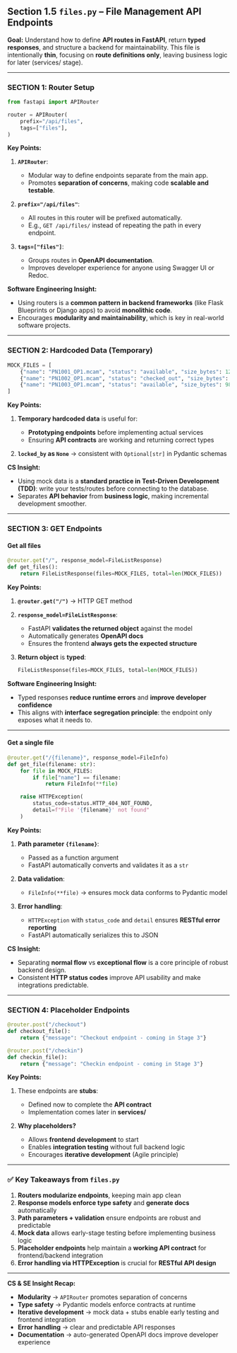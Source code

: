 ## **Section 1.5 `files.py` – File Management API Endpoints**

**Goal:**
Understand how to define **API routes in FastAPI**, return **typed responses**, and structure a backend for maintainability. This file is intentionally **thin**, focusing on **route definitions only**, leaving business logic for later (services/ stage).

---

### **SECTION 1: Router Setup**

```python
from fastapi import APIRouter

router = APIRouter(
    prefix="/api/files",
    tags=["files"],
)
```

**Key Points:**

1. **`APIRouter`**:

   - Modular way to define endpoints separate from the main app.
   - Promotes **separation of concerns**, making code **scalable and testable**.

2. **`prefix="/api/files"`**:

   - All routes in this router will be prefixed automatically.
   - E.g., `GET /api/files/` instead of repeating the path in every endpoint.

3. **`tags=["files"]`**:

   - Groups routes in **OpenAPI documentation**.
   - Improves developer experience for anyone using Swagger UI or Redoc.

**Software Engineering Insight:**

- Using routers is a **common pattern in backend frameworks** (like Flask Blueprints or Django apps) to avoid **monolithic code**.
- Encourages **modularity and maintainability**, which is key in real-world software projects.

---

### **SECTION 2: Hardcoded Data (Temporary)**

```python
MOCK_FILES = [
    {"name": "PN1001_OP1.mcam", "status": "available", "size_bytes": 1234567, "locked_by": None},
    {"name": "PN1002_OP1.mcam", "status": "checked_out", "size_bytes": 2345678, "locked_by": "john"},
    {"name": "PN1003_OP1.mcam", "status": "available", "size_bytes": 987654, "locked_by": None}
]
```

**Key Points:**

1. **Temporary hardcoded data** is useful for:

   - **Prototyping endpoints** before implementing actual services
   - Ensuring **API contracts** are working and returning correct types

2. **`locked_by` as `None`** → consistent with `Optional[str]` in Pydantic schemas

**CS Insight:**

- Using mock data is a **standard practice in Test-Driven Development (TDD)**: write your tests/routes before connecting to the database.
- Separates **API behavior** from **business logic**, making incremental development smoother.

---

### **SECTION 3: GET Endpoints**

#### **Get all files**

```python
@router.get("/", response_model=FileListResponse)
def get_files():
    return FileListResponse(files=MOCK_FILES, total=len(MOCK_FILES))
```

**Key Points:**

1. **`@router.get("/")`** → HTTP GET method

2. **`response_model=FileListResponse`**:

   - FastAPI **validates the returned object** against the model
   - Automatically generates **OpenAPI docs**
   - Ensures the frontend **always gets the expected structure**

3. **Return object** is **typed**:

   ```python
   FileListResponse(files=MOCK_FILES, total=len(MOCK_FILES))
   ```

**Software Engineering Insight:**

- Typed responses **reduce runtime errors** and **improve developer confidence**
- This aligns with **interface segregation principle**: the endpoint only exposes what it needs to.

---

#### **Get a single file**

```python
@router.get("/{filename}", response_model=FileInfo)
def get_file(filename: str):
    for file in MOCK_FILES:
        if file["name"] == filename:
            return FileInfo(**file)

    raise HTTPException(
        status_code=status.HTTP_404_NOT_FOUND,
        detail=f"File '{filename}' not found"
    )
```

**Key Points:**

1. **Path parameter `{filename}`**:

   - Passed as a function argument
   - FastAPI automatically converts and validates it as a `str`

2. **Data validation**:

   - `FileInfo(**file)` → ensures mock data conforms to Pydantic model

3. **Error handling**:

   - `HTTPException` with `status_code` and `detail` ensures **RESTful error reporting**
   - FastAPI automatically serializes this to JSON

**CS Insight:**

- Separating **normal flow** vs **exceptional flow** is a core principle of robust backend design.
- Consistent **HTTP status codes** improve API usability and make integrations predictable.

---

### **SECTION 4: Placeholder Endpoints**

```python
@router.post("/checkout")
def checkout_file():
    return {"message": "Checkout endpoint - coming in Stage 3"}

@router.post("/checkin")
def checkin_file():
    return {"message": "Checkin endpoint - coming in Stage 3"}
```

**Key Points:**

1. These endpoints are **stubs**:

   - Defined now to complete the **API contract**
   - Implementation comes later in **services/**

2. **Why placeholders?**

   - Allows **frontend development** to start
   - Enables **integration testing** without full backend logic
   - Encourages **iterative development** (Agile principle)

---

### ✅ **Key Takeaways from `files.py`**

1. **Routers modularize endpoints**, keeping main app clean
2. **Response models enforce type safety** and **generate docs** automatically
3. **Path parameters + validation** ensure endpoints are robust and predictable
4. **Mock data** allows early-stage testing before implementing business logic
5. **Placeholder endpoints** help maintain a **working API contract** for frontend/backend integration
6. **Error handling via HTTPException** is crucial for **RESTful API design**

---

**CS & SE Insight Recap:**

- **Modularity** → `APIRouter` promotes separation of concerns
- **Type safety** → Pydantic models enforce contracts at runtime
- **Iterative development** → mock data + stubs enable early testing and frontend integration
- **Error handling** → clear and predictable API responses
- **Documentation** → auto-generated OpenAPI docs improve developer experience
